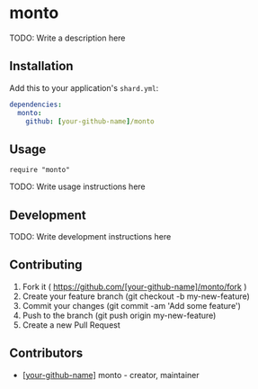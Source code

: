 # monto

TODO: Write a description here

## Installation

Add this to your application's `shard.yml`:

```yaml
dependencies:
  monto:
    github: [your-github-name]/monto
```

## Usage

```crystal
require "monto"
```

TODO: Write usage instructions here

## Development

TODO: Write development instructions here

## Contributing

1. Fork it ( https://github.com/[your-github-name]/monto/fork )
2. Create your feature branch (git checkout -b my-new-feature)
3. Commit your changes (git commit -am 'Add some feature')
4. Push to the branch (git push origin my-new-feature)
5. Create a new Pull Request

## Contributors

- [[your-github-name]](https://github.com/[your-github-name]) monto - creator, maintainer
